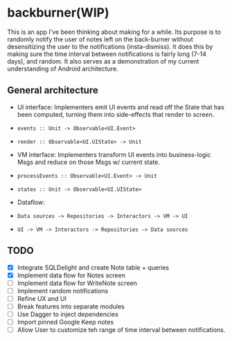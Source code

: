 # backburner(WIP)

This is an app I've been thinking about making for a while. Its purpose is to randomly notify the user of notes left on the back-burner without desensitizing the user to the notifications (insta-dismiss). It does this by making sure the time interval between notifications is fairly long (7-14 days), and random. It also serves as a demonstration of my current understanding of Android architecture.

## General architecture

* UI interface: Implementers emit UI events and read off the State that has been computed, turning them into side-effects that render to screen.
*     events :: Unit -> Observable<UI.Event>
*     render :: Observable<UI.UIState> -> Unit
* VM interface: Implementers transform UI events into business-logic Msgs and reduce on those Msgs w/ current state.
*     processEvents :: Observable<UI.Event> -> Unit
*     states :: Unit -> Observable<UI.UIState>
* Dataflow:
*     Data sources -> Repositories -> Interactors -> VM -> UI
*     UI -> VM -> Interactors -> Repositories -> Data sources

## TODO

* [x] Integrate SQLDelight and create Note table + queries
* [x] Implement data flow for Notes screen 
* [ ] Implement data flow for WriteNote screen
* [ ] Implement random notifications
* [ ] Refine UX and UI
* [ ] Break features into separate modules
* [ ] Use Dagger to inject dependencies
* [ ] Import pinned Google Keep notes
* [ ] Allow User to customize teh range of time interval between notifications.
